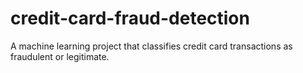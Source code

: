 # credit-card-fraud-detection
A machine learning project that classifies credit card transactions as fraudulent or legitimate.
